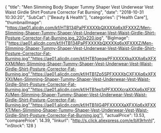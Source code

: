 {
	"title": "Men Slimming Body Shaper Tummy Shaper Vest Underwear Vest Waist Girdle Shirt Posture Corrector Fat Burning",
	"date": "2018-10-31 10:30:20",
	"SubCat": ["Beauty & Health"],
	"categories": ["Health Care"],
	"thumbnailImage": "https://ae01.alicdn.com/kf/HTB134PaPFXXXXbQXXXXq6xXFXXXZ/Men-Slimming-Shaper-Tummy-Shaper-Vest-Underwear-Vest-Waist-Girdle-Shirt-Posture-Corrector-Fat-Burning.jpg_220x220.jpg",
	"BigImage": ["https://ae01.alicdn.com/kf/HTB134PaPFXXXXbQXXXXq6xXFXXXZ/Men-Slimming-Shaper-Tummy-Shaper-Vest-Underwear-Vest-Waist-Girdle-Shirt-Posture-Corrector-Fat-Burning.jpg","https://ae01.alicdn.com/kf/HTB1geqwPFXXXXXkaXXXq6xXFXXXM/Men-Slimming-Shaper-Tummy-Shaper-Vest-Underwear-Vest-Waist-Girdle-Shirt-Posture-Corrector-Fat-Burning.jpg","https://ae01.alicdn.com/kf/HTB1Zp5SPFXXXXbCXFXXq6xXFXXXI/Men-Slimming-Shaper-Tummy-Shaper-Vest-Underwear-Vest-Waist-Girdle-Shirt-Posture-Corrector-Fat-Burning.jpg","https://ae01.alicdn.com/kf/HTB1ep1zPFXXXXcraXXXq6xXFXXXj/Men-Slimming-Shaper-Tummy-Shaper-Vest-Underwear-Vest-Waist-Girdle-Shirt-Posture-Corrector-Fat-Burning.jpg","https://ae01.alicdn.com/kf/HTB1iIG4PFXXXXXaXFXXq6xXFXXXT/Men-Slimming-Shaper-Tummy-Shaper-Vest-Underwear-Vest-Waist-Girdle-Shirt-Posture-Corrector-Fat-Burning.jpg"],
	"actualPrice": 13.53,
	"comparePrice": 14.39,
	"linkurl": "http://s.click.aliexpress.com/e/bX9rhnhI",
	"inStock": 128
}
